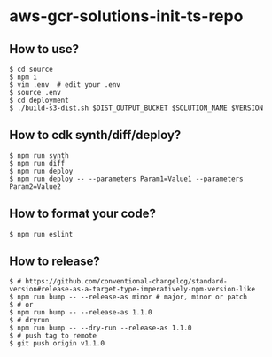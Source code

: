 # aws-gcr-solutions-init-ts-repo

## How to use?

```shell
$ cd source
$ npm i
$ vim .env  # edit your .env
$ source .env
$ cd deployment
$ ./build-s3-dist.sh $DIST_OUTPUT_BUCKET $SOLUTION_NAME $VERSION
```

## How to cdk synth/diff/deploy?

```shell
$ npm run synth
$ npm run diff
$ npm run deploy
$ npm run deploy -- --parameters Param1=Value1 --parameters Param2=Value2
```

## How to format your code?

```shell
$ npm run eslint
```

## How to release?

```shell
$ # https://github.com/conventional-changelog/standard-version#release-as-a-target-type-imperatively-npm-version-like
$ npm run bump -- --release-as minor # major, minor or patch
$ # or
$ npm run bump -- --release-as 1.1.0
$ # dryrun
$ npm run bump -- --dry-run --release-as 1.1.0
$ # push tag to remote
$ git push origin v1.1.0
```
